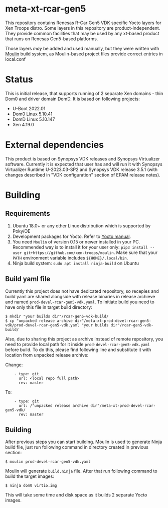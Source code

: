 # meta-xt-rcar-gen5 #

This repository contains Renesas R-Car Gen5 VDK specific Yocto layers for
Xen Troops distro. Some layers in this repository are product-independent.
They provide common facilities that may be used by any xt-based product
that runs on Renesas Gen5-based platforms.

Those layers *may* be added and used manually, but they were written
with [Moulin](https://moulin.readthedocs.io/en/latest/) build system,
as Moulin-based project files provide correct entries in local.conf

# Status

This is initial release, that supports running of 2 separate Xen domains - thin
Dom0 and driver domain DomD. It is based on following projects:
- U-Boot 2022.01
- Dom0 Linux 5.10.41
- DomD Linux 5.10.147
- Xen 4.19.0

# External dependencies

This product is based on Synopsys VDK releases and Synopsys Virtualizer software.
Currently it is expected that user has and will run it with Synopsys Virtualizer
Runtime U-2023.03-SP2 and Synopsys VDK release 3.5.1 (with changes described in
"VDK configuration" section of EPAM release notes).

# Building

## Requirements

1. Ubuntu 18.0+ or any other Linux distribution which is supported by Poky/OE
2. Development packages for Yocto. Refer to [Yocto
   manual](https://docs.yoctoproject.org/brief-yoctoprojectqs/index.html#build-host-packages).
3. You need `Moulin` of version 0.15 or newer installed in your
   PC. Recommended way is to install it for your user only: `pip3
   install --user git+https://github.com/xen-troops/moulin`. Make sure
   that your `PATH` environment variable includes
   `${HOME}/.local/bin`.
4. Ninja build system: `sudo apt install ninja-build` on Ubuntu

## Build yaml file

Currently this project does not have dedicated repository, so recepies and build
yaml are shared alongside with release binaries in release archieve and named
`prod-devel-rcar-gen5-vdk.yaml`. To initiate build you need to have only this
file in target build directory:

```
$ mkdir "your builds dir"/rcar-gen5-vdk-build/
$ cp "unpacked release archive dir"/meta-xt-prod-devel-rcar-gen5-vdk/prod-devel-rcar-gen5-vdk.yaml "your builds dir"/rcar-gen5-vdk-build/
```

Also, due to sharing this project as archive instead of remote repository, you
need to provide local path for it inside `prod-devel-rcar-gen5-vdk.yaml` before
build. To do this, please find following line and substitute it with location
from unpacked release archive:

Change:
```
    - type: git
      url: <local repo full path>
      rev: master
```

To:

```
    - type: git
      url: /"unpacked release archive dir"/meta-xt-prod-devel-rcar-gen5-vdk/
      rev: master
```

## Building

After previous steps you can start building. Moulin is used to generate Ninja build
file, just run following command in directory created in previous section:

```
$ moulin prod-devel-rcar-gen5-vdk.yaml
```

Moulin will generate `build.ninja` file. After that run following command to
build the target images:

```
$ ninja dom0 virtio.img
```

This will take some time and disk space as it builds 2 separate Yocto images.
